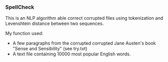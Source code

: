 ### SpellCheck

This is an NLP algorithm able correct corrupted files using tokenization and Levenshtein distance between two sequences.

My function used:
* A few paragraphs from the corrupted corrupted Jane Austen's book "Sense and Sensibility" (see try.txt)
* A text file containing 10000 most popular English words.










